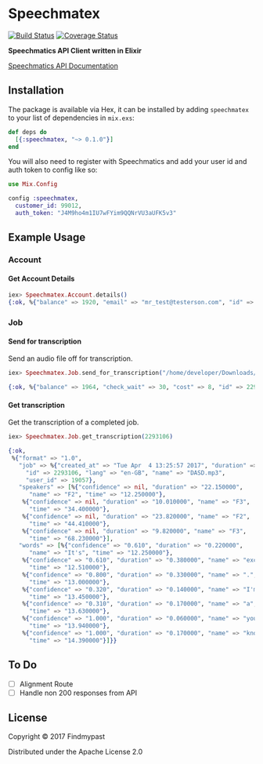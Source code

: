 # Speechmatex

[![Build Status](https://travis-ci.org/findmypast-oss/speechmatex.svg?branch=master)](https://travis-ci.org/findmypast-oss/speechmatex)
[![Coverage Status](https://coveralls.io/repos/github/findmypast-oss/speechmatex/badge.svg?branch=master)](https://coveralls.io/github/findmypast-oss/speechmatex?branch=master)

**Speechmatics API Client written in Elixir**

[Speechmatics API Documentation](https://app.speechmatics.com/api-details)

## Installation

The package is available via Hex, it can be installed by adding `speechmatex` to your list of dependencies in `mix.exs`:

```elixir
def deps do
  [{:speechmatex, "~> 0.1.0"}]
end
```

You will also need to register with Speechmatics and add your user id and auth token to config like so:

```elixir
use Mix.Config

config :speechmatex,
  customer_id: 99012,
  auth_token: "J4M9ho4m1IU7wFYim9QQNrVU3aUFK5v3"
```

## Example Usage

### Account

#### Get Account Details

```elixir
iex> Speechmatex.Account.details()
{:ok, %{"balance" => 1920, "email" => "mr_test@testerson.com", "id" => 43641}}
```

### Job

#### Send for transcription

Send an audio file off for transcription.

```elixir
iex> Speechmatex.Job.send_for_transcription("/home/developer/Downloads/example.mp3", "en-GB")

{:ok, %{"balance" => 1964, "check_wait" => 30, "cost" => 8, "id" => 2293106}}
```

#### Get transcription

Get the transcription of a completed job.

```elixir
iex> Speechmatex.Job.get_transcription(2293106)

{:ok,
 %{"format" => "1.0",
   "job" => %{"created_at" => "Tue Apr  4 13:25:57 2017", "duration" => 79,
     "id" => 2293106, "lang" => "en-GB", "name" => "DASD.mp3",
     "user_id" => 19057},
   "speakers" => [%{"confidence" => nil, "duration" => "22.150000",
      "name" => "F2", "time" => "12.250000"},
    %{"confidence" => nil, "duration" => "10.010000", "name" => "F3",
      "time" => "34.400000"},
    %{"confidence" => nil, "duration" => "23.820000", "name" => "F2",
      "time" => "44.410000"},
    %{"confidence" => nil, "duration" => "9.820000", "name" => "F3",
      "time" => "68.230000"}],
   "words" => [%{"confidence" => "0.610", "duration" => "0.220000",
      "name" => "It's", "time" => "12.250000"},
    %{"confidence" => "0.610", "duration" => "0.380000", "name" => "exciting",
      "time" => "12.510000"},
    %{"confidence" => "0.800", "duration" => "0.330000", "name" => ".",
      "time" => "13.000000"},
    %{"confidence" => "0.320", "duration" => "0.140000", "name" => "I'm",
      "time" => "13.450000"},
    %{"confidence" => "0.310", "duration" => "0.170000", "name" => "a",
      "time" => "13.630000"},
    %{"confidence" => "1.000", "duration" => "0.060000", "name" => "you",
      "time" => "13.940000"},
    %{"confidence" => "1.000", "duration" => "0.170000", "name" => "know",
      "time" => "14.390000"}]}}
```

## To Do

- [ ] Alignment Route
- [ ] Handle non 200 responses from API

## License

Copyright © 2017 Findmypast

Distributed under the Apache License 2.0
